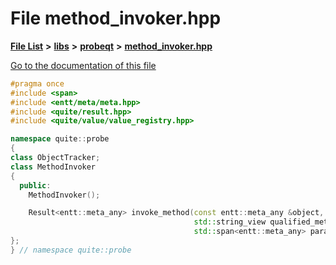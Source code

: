 

# File method\_invoker.hpp

[**File List**](files.md) **>** [**libs**](dir_6719ab1f1f7655efc2fa43f7eb574fd1.md) **>** [**probeqt**](dir_22ab9f3959c1273824a5221c73ee839d.md) **>** [**method\_invoker.hpp**](method__invoker_8hpp.md)

[Go to the documentation of this file](method__invoker_8hpp.md)


```C++
#pragma once
#include <span>
#include <entt/meta/meta.hpp>
#include <quite/result.hpp>
#include <quite/value/value_registry.hpp>

namespace quite::probe
{
class ObjectTracker;
class MethodInvoker
{
  public:
    MethodInvoker();

    Result<entt::meta_any> invoke_method(const entt::meta_any &object,
                                         std::string_view qualified_method_signature,
                                         std::span<entt::meta_any> params) const;
};
} // namespace quite::probe
```


